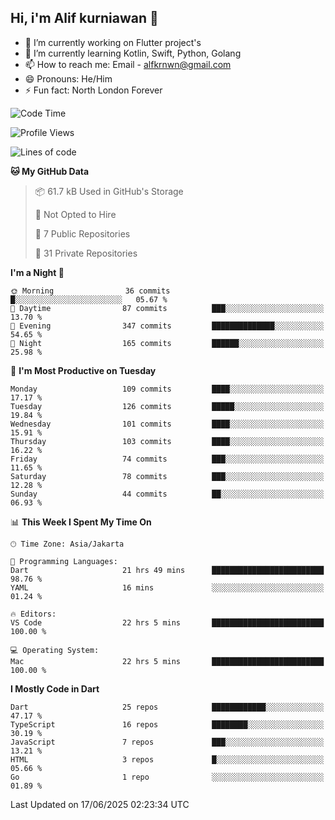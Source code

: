 ## Hi, i'm Alif kurniawan 👋

- 🔭 I’m currently working on Flutter project's
- 🌱 I’m currently learning Kotlin, Swift, Python, Golang
- 📫 How to reach me: Email - alfkrnwn@gmail.com
- 😄 Pronouns: He/Him
- ⚡ Fun fact: North London Forever

<!--START_SECTION:waka-->
![Code Time](http://img.shields.io/badge/Code%20Time-85%20hrs%2038%20mins-blue)

![Profile Views](http://img.shields.io/badge/Profile%20Views-109-blue)

![Lines of code](https://img.shields.io/badge/From%20Hello%20World%20I%27ve%20Written-683.2%20thousand%20lines%20of%20code-blue)

**🐱 My GitHub Data** 

> 📦 61.7 kB Used in GitHub's Storage 
 > 
> 🚫 Not Opted to Hire
 > 
> 📜 7 Public Repositories 
 > 
> 🔑 31 Private Repositories 
 > 
**I'm a Night 🦉** 

```text
🌞 Morning                36 commits          █░░░░░░░░░░░░░░░░░░░░░░░░   05.67 % 
🌆 Daytime                87 commits          ███░░░░░░░░░░░░░░░░░░░░░░   13.70 % 
🌃 Evening                347 commits         ██████████████░░░░░░░░░░░   54.65 % 
🌙 Night                  165 commits         ██████░░░░░░░░░░░░░░░░░░░   25.98 % 
```
📅 **I'm Most Productive on Tuesday** 

```text
Monday                   109 commits         ████░░░░░░░░░░░░░░░░░░░░░   17.17 % 
Tuesday                  126 commits         █████░░░░░░░░░░░░░░░░░░░░   19.84 % 
Wednesday                101 commits         ████░░░░░░░░░░░░░░░░░░░░░   15.91 % 
Thursday                 103 commits         ████░░░░░░░░░░░░░░░░░░░░░   16.22 % 
Friday                   74 commits          ███░░░░░░░░░░░░░░░░░░░░░░   11.65 % 
Saturday                 78 commits          ███░░░░░░░░░░░░░░░░░░░░░░   12.28 % 
Sunday                   44 commits          ██░░░░░░░░░░░░░░░░░░░░░░░   06.93 % 
```


📊 **This Week I Spent My Time On** 

```text
🕑︎ Time Zone: Asia/Jakarta

💬 Programming Languages: 
Dart                     21 hrs 49 mins      █████████████████████████   98.76 % 
YAML                     16 mins             ░░░░░░░░░░░░░░░░░░░░░░░░░   01.24 % 

🔥 Editors: 
VS Code                  22 hrs 5 mins       █████████████████████████   100.00 % 

💻 Operating System: 
Mac                      22 hrs 5 mins       █████████████████████████   100.00 % 
```

**I Mostly Code in Dart** 

```text
Dart                     25 repos            ████████████░░░░░░░░░░░░░   47.17 % 
TypeScript               16 repos            ████████░░░░░░░░░░░░░░░░░   30.19 % 
JavaScript               7 repos             ███░░░░░░░░░░░░░░░░░░░░░░   13.21 % 
HTML                     3 repos             █░░░░░░░░░░░░░░░░░░░░░░░░   05.66 % 
Go                       1 repo              ░░░░░░░░░░░░░░░░░░░░░░░░░   01.89 % 
```




 Last Updated on 17/06/2025 02:23:34 UTC
<!--END_SECTION:waka-->
